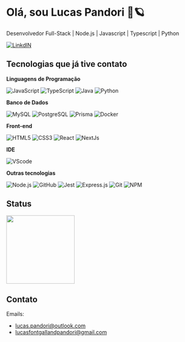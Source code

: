 # Olá, sou Lucas Pandori 🌌🪐
Desenvolvedor Full-Stack | Node.js | Javascript | Typescript | Python
 
 [![LinkdIN](https://img.shields.io/badge/LinkedIn-0077B5?style=for-the-badge&logo=linkedin&logoColor=white)](https://www.linkedin.com/in/lucas-pandori/)

## Tecnologias que já tive contato

**Linguagens de Programação**

![JavaScript](https://img.shields.io/badge/JavaScript-F7DF1E?style=for-the-badge&logo=javascript&logoColor=black) ![TypeScript](https://img.shields.io/badge/TypeScript-007ACC?style=for-the-badge&logo=typescript&logoColor=white) ![Java](https://img.shields.io/badge/Java-ED8B00?style=for-the-badge&logo=openjdk&logoColor=white) ![Python](https://img.shields.io/badge/Python-14354C?style=for-the-badge&logo=python&logoColor=white) 

**Banco de Dados**

![MySQL](https://img.shields.io/badge/MySQL-005C84?style=for-the-badge&logo=mysql&logoColor=white) ![PostgreSQL](https://img.shields.io/badge/PostgreSQL-316192?style=for-the-badge&logo=postgresql&logoColor=white) ![Prisma](https://img.shields.io/badge/Prisma-3982CE?style=for-the-badge&logo=Prisma&logoColor=white) ![Docker](https://img.shields.io/badge/docker-%230db7ed.svg?style=for-the-badge&logo=docker&logoColor=white)

**Front-end**

![HTML5](https://img.shields.io/badge/html5-%23E34F26.svg?style=for-the-badge&logo=html5&logoColor=white) ![CSS3](https://img.shields.io/badge/css3-%231572B6.svg?style=for-the-badge&logo=css3&logoColor=white) ![React](https://img.shields.io/badge/React-20232A?style=for-the-badge&logo=react&logoColor=61DAFB) ![NextJs](https://img.shields.io/badge/Next.js-000000.svg?style=for-the-badge&logo=nextdotjs&logoColor=white)

**IDE**

![VScode](https://img.shields.io/badge/Visual_Studio_Code-0078D4?style=for-the-badge&logo=visual%20studio%20code&logoColor=white)

**Outras tecnologias**

![Node.js](https://img.shields.io/badge/Node.js-43853D?style=for-the-badge&logo=node.js&logoColor=white) ![GitHub](https://img.shields.io/badge/GitHub-100000?style=for-the-badge&logo=github&logoColor=white) ![Jest](https://img.shields.io/badge/Jest-323330?style=for-the-badge&logo=Jest&logoColor=whit) ![Express.js](https://img.shields.io/badge/Express.js-404D59?style=for-the-badge)  ![Git](https://img.shields.io/badge/GIT-E44C30?style=for-the-badge&logo=git&logoColor=white) ![NPM](https://img.shields.io/badge/NPM-%23CB3837.svg?style=for-the-badge&logo=npm&logoColor=white)

## Status

<img loading="lazy" height="180em" src="https://github-readme-stats.vercel.app/api?username=LucasPandori&show_icons=true&theme=radical&include_all_commits=true&count_private=false"/>

## Contato

Emails:
* lucas.pandori@outlook.com
* lucasfontgallandpandori@gmail.com
